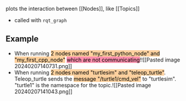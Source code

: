 plots the interaction between [[Nodes]], like [[Topics]]
- called with `rqt_graph`

## Example
- When running <mark style="background: #FFB86CA6;">2 nodes named "my_first_python_node" and "my_first_cpp_node"</mark> <mark style="background: #FF5582A6;">which are not communicating</mark>!![[Pasted image 20240207140731.png]]
- When running <mark style="background: #FFB86CA6;">2 nodes named "turtlesim" and "teleop_turtle"</mark>. Teleop_turtle sends the <mark style="background: #FFB86CA6;">message "/turtle1/cmd_vel"</mark> to "turtlesim". "turtle1" is the namespace for the topic.![[Pasted image 20240207141043.png]]